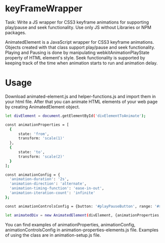 # keyFrameWrapper

Task: Write a JS wrapper for CSS3 keyframe animations for supporting play/pause and seek functionality. Use only JS without Libraries or NPM packages.

  AnimatedElement is a JavaScript wrapper for CSS3 keyframe animations. Objects created with that class support play/pause and seek functionality. Playing and Pausing is done by manipulating webkitAnimationPlayState property of HTML element's style. Seek functionality is supported by keeping track of the time when animation starts to run and animation delay.  
  
  # Usage
  
  Download animated-element.js and helper-functions.js and import them in your html file. After that you can animate HTML elements of your web page by creating AnimatedElement object.
  
  ```sh
let divElement = document.getElementById('divElementToAnimate');

const animationProperties = [
	{
		state: 'from',
		transform: 'scale(1)'
	},
	{
		state: 'to',
		transform: 'scale(2)'
	}
];

const animationConfig = {
	'animation-duration': '2s',
	'animation-direction': 'alternate',
	'animation-timing-function': 'ease-in-out',
	'animation-iteration-count': 'infinite'
};

const animationControlsConfig = {button: '#playPauseButton', range: '#seekRange'}

let animatedDiv = new AnimatedElement(divElement, {animationProperties, animationConfig, animationControlsConfig})
```

You can find examples of animationProperties, animationConfig, animationControlsConfig in animation-properties-elements.js file. Examples of using the class are in animation-setup.js file.